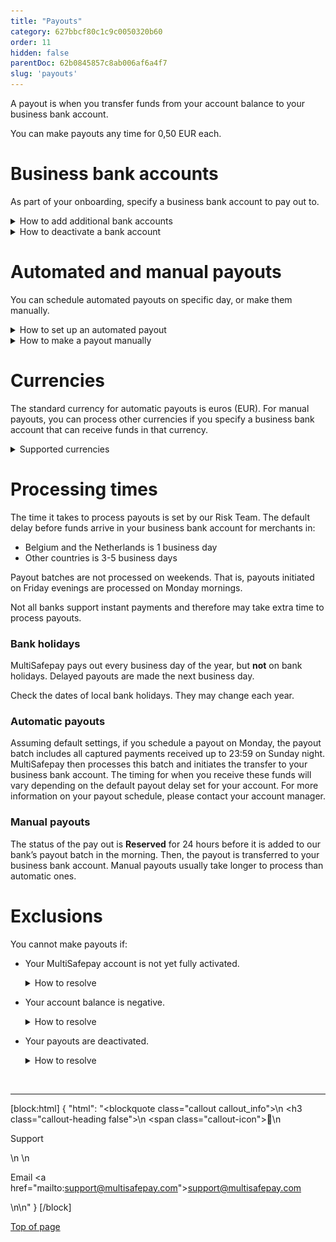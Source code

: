 ```yaml
---
title: "Payouts"
category: 627bbcf80c1c9c0050320b60
order: 11
hidden: false
parentDoc: 62b0845857c8ab006af6a4f7
slug: 'payouts'
---
```

A payout is when you transfer funds from your account balance to your business bank account.

You can make payouts any time for 0,50 EUR each.

# Business bank accounts
As part of your onboarding, specify a business bank account to pay out to. 

<details id="how-to-add-additional-bank-accounts">
<summary>How to add additional bank accounts</summary>
<br>

To add additional bank accounts to your account (once fully onboarded), follow these steps:

1. Sign in to your <a href="https://merchant.multisafepay.com" target="_blank">MultiSafepay dashboard</a> <i class="fa fa-external-link" style="font-size:12px;color:#8b929e"></i>. 
2. Go to **Finances** > **Bank accounts**.
3. Click **Add new**.
4. Fill in the:
    - **Account holder name**
    - **IBAN**
5. From the **Currency** list, select the currency of the bank account.
6. Click **Save**.
7. To verify the account, on the **Business bank account** page either:
    - Make a payment of 1 EUR from the business bank account via iDEAL or a bank transfer to your account balance, **or**
    - Upload a copy of a bank statement. Select the file, and then click **Upload**.
    **⚠️ Note:** The company name on the bank statement must exactly match one of the trade names on your Chamber of Commerce extract.

MultiSafepay verifies the bank account within 5 business days. We **only** accept business bank accounts (no private bank accounts) that are registered to your official company name. 

</details>

<details id="how-to-deactivate-a-bank-account">
<summary>How to deactivate a bank account</summary>
<br>

To deactivate a business bank account, email your request and account ID to <risk@multisafepay.com>

</details>

# Automated and manual payouts

You can schedule automated payouts on specific day, or make them manually. 

<details id="how-to-set-up-an-automated-payout">
<summary>How to set up an automated payout</summary> 
<br>

1. Sign in to your <a href="https://merchant.multisafepay.com" target="_blank">MultiSafepay dashboard</a> <i class="fa fa-external-link" style="font-size:12px;color:#8b929e"></i>. 
2. Go to **Finances** > **Payouts**.
3. Under **Automate payout**, click **Add**:
    - Under **Select days**, select one or more days of the week, and/or the end of the month. 
    - From the **Select currency** list, select the currency. 
    - If you want to schedule payouts only when your balance exceeds a specified amount, in the **Pay out when balance exceeds** fields, enter the amount. 
    - If you want to specify a minimum amount to retain in your balance, in the **Set reserve balance** fields, enter an amount.
4. Click **Schedule payouts**.

&nbsp; **💡 Tip!** 
To schedule payouts for different currencies, you must have a account balance and an active business bank account for each currency.
For automated payouts, a report to view all transactions between two payouts will be available. For more information, see [payout report](/docs/reports#payout-report)

<img class="-radius max-width medium-img" src="https://raw.githubusercontent.com/MultiSafepay/docs/master/static/img/Screenshot-Automatic-Withdrawals.png" alt="Screenshot of an automatic withdrawal in the MultiSafepay dashboard" >

</details>

<details id="how-to-make-a-payout-manually">
<summary>How to make a payout manually</summary>
<br>

1. Sign in to your <a href="https://merchant.multisafepay.com" target="_blank">MultiSafepay dashboard</a> <i class="fa fa-external-link" style="font-size:12px;color:#8b929e"></i>.
2. Go to **Finances** > **Payouts**.
3. Under **One-time payout**:  
    - Select the currency.
    - Enter the amount.
4. Click **Pay out**.

</details>

# Currencies
The standard currency for automatic payouts is euros (EUR). For manual payouts, you can process other currencies if you specify a business bank account that can receive funds in that currency.

<details id="supported-currencies">
<summary>Supported currencies</summary>
<br>

In addition to EUR, payouts can be made in:

- AUD (Australian dollar)
- CAD (Canadian dollar)
- CHF (Swiss franc)
- CZK (Czech koruna)
- DKK (Danish krone)
- GBP (Pound Sterling)
- JPY (Japanese yen)
- NOK (Norwegian krone)
- PLN (Polish złoty)
- SEK (Swedish krona)
- USD (United States dollar)

</details>

# Processing times 

The time it takes to process payouts is set by our Risk Team. The default delay before funds arrive in your business bank account for merchants in:

- Belgium and the Netherlands is 1 business day
- Other countries is 3-5 business days

Payout batches are not processed on weekends. That is, payouts initiated on Friday evenings are processed on Monday mornings.

Not all banks support instant payments and therefore may take extra time to process payouts. 

### Bank holidays

MultiSafepay pays out every business day of the year, but **not** on bank holidays. Delayed payouts are made the next business day. 

Check the dates of local bank holidays. They may change each year.

### Automatic payouts

Assuming default settings, if you schedule a payout on Monday, the payout batch includes all captured payments received up to 23:59 on Sunday night. MultiSafepay then processes this batch and initiates the transfer to your business bank account.
The timing for when you receive these funds will vary depending on the default payout delay set for your account. For more information on your payout schedule, please contact your account manager.
### Manual payouts

The status of the pay out is **Reserved** for 24 hours before it is added to our bank’s payout batch in the morning. Then, the payout is transferred to your business bank account. Manual payouts usually take longer to process than automatic ones.

# Exclusions

You cannot make payouts if:

- Your MultiSafepay account is not yet fully activated.

    <details id="how-to-resolve-account">
    <summary>How to resolve</summary>
    <br>

    You can process payments immediately after creating a MultiSafepay test account and adding your website. But MultiSafepay holds your funds in your account balance until your account is fully activated.

    To check if your account is fully activated, follow these steps:

    1. Sign in to your <a href="https://merchant.multisafepay.com" target="_blank">MultiSafepay dashboard</a> <i class="fa fa-external-link" style="font-size:12px;color:#8b929e"></i>.
       If your account is not fully activated, on the dashboard home page, under **Alerts**, a message appears that your account is incomplete. 
    2. Click **Go to activation**.

    We check and approve your account details and the information on your website. Once approved, we will send you an email that your account is fully activated. 

    </details>

- Your account balance is negative.
    
    <details id="how-to-resolve-balance">
    <summary>How to resolve</summary>
    <br>

    If your account balance is negative (e.g. due to refunds, chargebacks, or fees), payouts are paused until enough funds are available. 

    Always set a "reserved balance" in your payout settings to prevent payout and/or refund delays.
    </details>

- Your payouts are deactivated.
    
    <details id="how-to-resolve-payouts">
    <summary>How to resolve</summary>
    <br>

    To check why we have deactivated payouts for your account, email <support@multisafepay.com>
    </details>
    
<br>

---

[block:html]
{
  "html": "<blockquote class=\"callout callout_info\">\n    <h3 class=\"callout-heading false\">\n        <span class=\"callout-icon\">💬</span>\n        <p>Support</p>\n    </h3>\n    <p>Email <a href=\"mailto:support@multisafepay.com\">support@multisafepay.com</a></p>\n</blockquote>\n"
}
[/block]

[Top of page](#)
